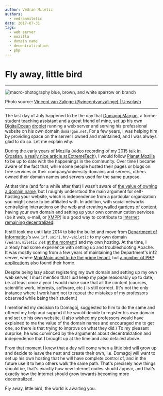 ```yaml
---
author: Vedran Miletić
authors:
  - vedranmiletic
date: 2017-07-31
tags:
  - web server
  - mozilla
  - domain name
  - decentralization
  - php
---
```


# Fly away, little bird

---

![macro-photography blue, brown, and white sparrow on branch](https://unsplash.com/photos/SzcO_chuZoE/download?w=1920)

Photo source: [Vincent van Zalinge (@vincentvanzalinge) | Unsplash](https://unsplash.com/photos/macro-photography-blue-brown-and-white-sparrow-on-branch-SzcO_chuZoE)

---

The last day of July happened to be the day that [Domagoj Margan](https://domargan.net/), a former student teaching assistant and a great friend of mine, set up his own [DigitalOcean](https://www.digitalocean.com/) [droplet](https://www.digitalocean.com/products/droplets/) running a web server and serving his professional website on his own domain `domargan.net`. For a few years, I was helping him by providing space on the server I owned and maintained, and I was always glad to do so. Let me explain why.

<!-- more -->

During [the early years of Mozilla](2015-05-01-browser-wars.md) ([video recording of my 2015 talk in Croatian](https://youtu.be/pz73gD1H-s4), [a really nice article at ExtremeTech](https://www.extremetech.com/computing/90200-the-history-of-mozilla-and-firefox)), I would follow [Planet Mozilla](https://planet.mozilla.org/) to be up to date with the happenings in the community. Over time I became aware of the fact that, while some people hosted their pages or blogs on free services or their company/university domains and servers, others owned their domain names and servers used for the same purpose.

At that time (and for a while after that) I wasn't aware of [the value of owning a domain name](https://www.theguardian.com/commentisfree/2013/mar/28/why-everyone-should-register-domain-name), but I roughly understood the main argument for self-hosting your website, which is independence from a particular organization you might cease to be affiliated with. In addition, with social networks centralizing interactions on the web and creating [walled gardens of content](https://daringfireball.net/2017/06/fuck_facebook), having your own domain and setting up your own communication services (be it web, e-mail, or [XMPP](https://xmpp.org/)) is a good way to contribute to [Internet remaining decentralized](https://dangillmor.com/2014/04/25/indie-web-important/).

It still took me until late 2014 to bite the bullet and move from [Department of Informatics](https://www.inf.uniri.hr/)'s `www.inf.uniri.hr/~vmiletic` to my own domain (`vedran.miletic.net` [at the moment](https://vedran.miletic.net/)) and my own hosting. At the time, I already had some experience with setting up and troubleshooting Apache. It was mostly coming from a few years of maintaining the Department's inf2 server, where [MoinMoin used to be the prime tenant](2017-07-29-why-we-use-restructuredtext-and-sphinx-static-site-generator-for-maintaining-teaching-materials.md), but [a number of PHP applications](2017-07-22-enabling-http2-https-and-going-https-only-on-inf2.md) also found their home.

Despite being lazy about registering my own domain and setting up my own web server, I must mention that I *did* keep my page reasonably up to date, i.e. at least once a year I would make sure that all the content (courses, scientific work, interests, software, etc.) is still correct. (It's not the only instance where I work hard not to repeat the mistakes of my professors observed while being their student.)

I mentioned my decision to Domagoj, suggested to him to do the same and offered my help and support if he would decide to register his own domain and set up his own website. (I also wished my professors would have explained to me the value of the domain names and encouraged me to get one, so there is that trying to improve on what they did.) To my pleasant surprise, he was convinced by the arguments about decentralization and independence that I brought up at the time and also detailed above.

From that moment I knew that a day will come when a little bird will grow up and decide to leave the nest and create their own, i.e. Domagoj will want to set up his own hosting that he will have complete control of, and in the future use it to help others walk the same path. That's precisely how things should be, that's exactly how new Internet nodes should appear, and that's exactly how the Internet should grow towards becoming more decentralized.

Fly away, little bird, the world is awaiting you.

